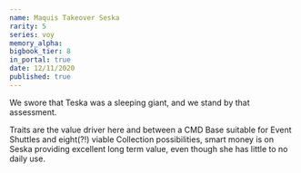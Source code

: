 ```yaml
---
name: Maquis Takeover Seska
rarity: 5
series: voy
memory_alpha:
bigbook_tier: 8
in_portal: true
date: 12/11/2020
published: true
---
```


We swore that Teska was a sleeping giant, and we stand by that assessment.

Traits are the value driver here and between a CMD Base suitable for Event Shuttles and eight(?!) viable Collection possibilities, smart money is on Seska providing excellent long term value, even though she has little to no daily use.
